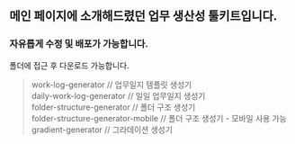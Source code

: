 ## 메인 페이지에 소개해드렸던 업무 생산성 툴키트입니다.
### 자유롭게 수정 및 배포가 가능합니다.
폴더에 접근 후 다운로드 가능합니다. 

> work-log-generator // 업무일지 템플릿 생성기  
> daily-work-log-generator // 일일 업무일지 생성기  
> folder-structure-generator // 폴더 구조 생성기  
> folder-structure-generator-mobile // 폴더 구조 생성기 - 모바일 사용 가능  
> gradient-generator // 그라데이션 생성기    

